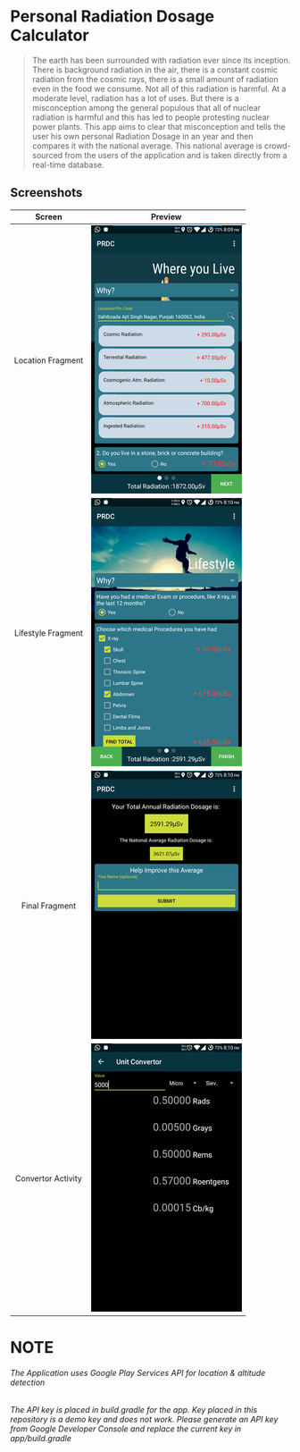 # Personal Radiation Dosage Calculator

>The earth has been surrounded with radiation ever since its inception. There is background radiation in the air, there is a constant cosmic radiation from the cosmic rays, there is a small amount of radiation even in the food we consume. Not all of this radiation is harmful. At a moderate level, radiation has a lot of uses.
>But there is a misconception among the general populous that all of nuclear radiation is harmful and this has led to people protesting nuclear power plants.
>This app aims to clear that misconception and tells the user his own personal Radiation Dosage in an year and then compares it with the national average. This national average is crowd-sourced from the users of the application and is taken directly from a real-time database.

## Screenshots

|Screen | Preview|
|:-----:|:-------:|
|Location Fragment|![location fragment](screens/screen1.png)|
|Lifestyle Fragment|![lifestyle fragment](screens/lifestyle1.png)|
|Final Fragment|![Final](screens/finalSubmission.png)|
|Convertor Activity|![convertor Activity](screens/convertor.png)|

# NOTE

###### The Application uses Google Play Services API for location & altitude detection

###### The API key is placed in build.gradle for the app. Key placed in this repository is a demo key and does not work. Please generate an API key from Google Developer Console and replace the current key in app/build.gradle

